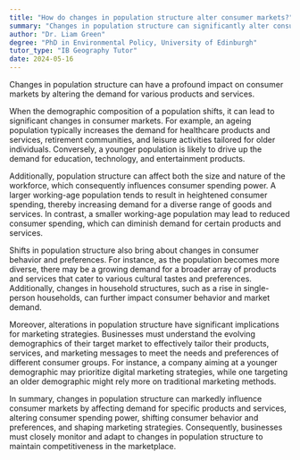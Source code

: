 ```yaml
---
title: "How do changes in population structure alter consumer markets?"
summary: "Changes in population structure can significantly alter consumer markets by shifting demand for certain products and services."
author: "Dr. Liam Green"
degree: "PhD in Environmental Policy, University of Edinburgh"
tutor_type: "IB Geography Tutor"
date: 2024-05-16
---
```


Changes in population structure can have a profound impact on consumer markets by altering the demand for various products and services.

When the demographic composition of a population shifts, it can lead to significant changes in consumer markets. For example, an ageing population typically increases the demand for healthcare products and services, retirement communities, and leisure activities tailored for older individuals. Conversely, a younger population is likely to drive up the demand for education, technology, and entertainment products.

Additionally, population structure can affect both the size and nature of the workforce, which consequently influences consumer spending power. A larger working-age population tends to result in heightened consumer spending, thereby increasing demand for a diverse range of goods and services. In contrast, a smaller working-age population may lead to reduced consumer spending, which can diminish demand for certain products and services.

Shifts in population structure also bring about changes in consumer behavior and preferences. For instance, as the population becomes more diverse, there may be a growing demand for a broader array of products and services that cater to various cultural tastes and preferences. Additionally, changes in household structures, such as a rise in single-person households, can further impact consumer behavior and market demand.

Moreover, alterations in population structure have significant implications for marketing strategies. Businesses must understand the evolving demographics of their target market to effectively tailor their products, services, and marketing messages to meet the needs and preferences of different consumer groups. For instance, a company aiming at a younger demographic may prioritize digital marketing strategies, while one targeting an older demographic might rely more on traditional marketing methods.

In summary, changes in population structure can markedly influence consumer markets by affecting demand for specific products and services, altering consumer spending power, shifting consumer behavior and preferences, and shaping marketing strategies. Consequently, businesses must closely monitor and adapt to changes in population structure to maintain competitiveness in the marketplace.
    